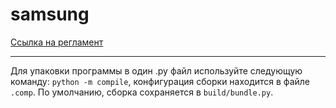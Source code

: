 # samsung

[Ссылка на регламент](https://marine.robocenter.org/media/filer_public/b4/46/b446b135-7b42-4cad-bec9-49b4bbbdaf10/vserossiiskie_sorevnovaniia_robotizirovannykh_lodok_2021.pdf)
_____________
Для упаковки программы в один .py файл используйте следующую команду:
```python -m compile```, конфигурация сборки находится в файле `.comp`. По умолчанию, сборка сохраняется в `build/bundle.py`.
